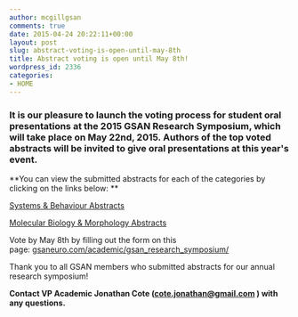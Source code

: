 ```yaml
---
author: mcgillgsan
comments: true
date: 2015-04-24 20:22:11+00:00
layout: post
slug: abstract-voting-is-open-until-may-8th
title: Abstract voting is open until May 8th!
wordpress_id: 2336
categories:
- HOME
---
```


### It is our pleasure to launch the voting process for student oral presentations at the 2015 GSAN Research Symposium, which will take place on May 22nd, 2015. Authors of the top voted abstracts will be invited to give oral presentations at this year's event.



**You can view the submitted abstracts for each of the categories by clicking on the links below: **

[Systems & Behaviour Abstracts](https://gsaneuro.files.wordpress.com/2013/04/gsan-research-symposium-2015-systems-behaviour-abstracts.pdf)

[Molecular Biology & Morphology Abstracts](https://gsaneuro.files.wordpress.com/2013/04/gsan-research-symposium-2015-molecular-biology-morphology-abstracts.pdf)

Vote by May 8th by filling out the form on this page: [gsaneuro.com/academic/gsan_research_symposium/](http://gsaneuro.com/academic/gsan_research_symposium/)

Thank you to all GSAN members who submitted abstracts for our annual research symposium!



**Contact VP Academic Jonathan Cote ([cote.jonathan@gmail.com](mailto:cote.jonathan@gmail.com) ) with any questions.**
